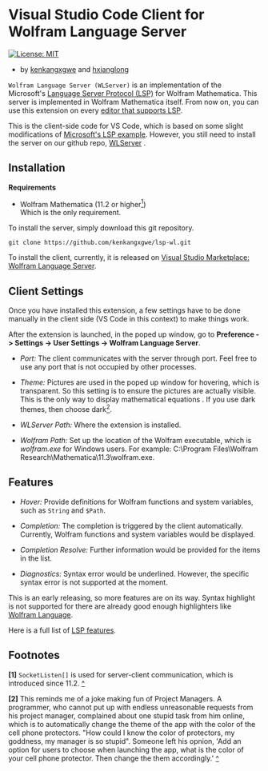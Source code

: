 # Visual Studio Code Client for Wolfram Language Server

[![License: MIT](https://img.shields.io/badge/License-MIT-yellow.svg)](https://opensource.org/licenses/MIT)

- by [kenkangxgwe](mailto:kenkangxgwe@gmail.com) and [hxianglong](https://github.com/huxianglong) 


`Wolfram Language Server (WLServer)` is an implementation of the Microsoft's
[Language Server Protocol
(LSP)](https://microsoft.github.io/language-server-protocol) for Wolfram
Mathematica. This server is implemented in Wolfram Mathematica itself. From now
on, you can use this extension on every [editor that supports
LSP](https://microsoft.github.io/language-server-protocol/implementors/tools/).

This is the client-side code for VS Code, which is based on some slight
modifications of [Microsoft's LSP
example](https://github.com/Microsoft/vscode-extension-samples/tree/master/lsp-sample).
However, you still need to install the server on our github repo, [WLServer](https://github.com/kenkangxgwe/lsp-wl) .

## Installation

**Requirements** <a name="ref1"></a>
- Wolfram Mathematica (11.2 or higher[<sup>1</sup>](#footnote1))  
Which is the only requirement.

To install the server, simply download this git repository.

```
git clone https://github.com/kenkangxgwe/lsp-wl.git
```

To install the client, currently, it is released on [Visual Studio Marketplace:
Wolfram Language Server]().

## Client Settings

Once you have installed this extension, a few settings have to be done manually
in the client side (VS Code in this context) to make things work.

After the extension is launched, in the poped up window, go to **Preference ->
Settings -> User Settings -> Wolfram Language Server**.

- *Port:* The client communicates with the server through port. Feel free to use
  any port that is not occupied by other processes.

- *Theme:* Pictures are used in the poped up window for hovering, which is
transparent. So this setting is to ensure the pictures are actually visible.
This is the only way to display mathematical equations . If you use dark themes,
then choose dark[<sup>2</sup>](#footnote2). <a name="ref2"> </a>

- *WLServer Path:* Where the extension is installed.

- *Wolfram Path:* Set up the location of the Wolfram executable, which is
  *wolfram.exe* for Windows users. For example: C:\Program Files\Wolfram
  Research\Mathematica\11.3\wolfram.exe.




## Features

- *Hover:* Provide definitions for Wolfram functions and system variables, such
  as `String` and `$Path`.

- *Completion:* The completion is triggered by the client automatically.
  Currently, Wolfram functions and system variables would be displayed.

- *Completion Resolve:* Further information would be provided for the items in
  the list.

- *Diagnostics:* Syntax error would be underlined. However, the specific syntax
  error is not supported at the moment.
  
This is an early releasing, so more features are on its way. Syntax highlight is
not supported for there are already good enough highlighters like [Wolfram
Language](https://marketplace.visualstudio.com/items?itemName=flipphillips.wolfram-language).

Here is a full list of [LSP
features](https://microsoft.github.io/language-server-protocol/specification).


## Footnotes

<a name="footnote1"> </a> **[1]** `SocketListen[]` is used for server-client
communication, which is introduced since 11.2. [^](#ref1)


<a name="footnote2"> </a> **[2]** This reminds me of a joke making fun of
Project Managers. A programmer, who cannot put up with endless unreasonable
requests from his project manager, complained about one stupid task from him
online, which is to automatically change the theme of the app with the color of
the cell phone protectors. "How could I know the color of protectors, my
goddness, my manager is so stupid". Someone left his opnion, 'Add an option for
users to choose when launching the app, what is the color of your cell phone
protector. Then change the them accordingly.' [^](#ref2)
